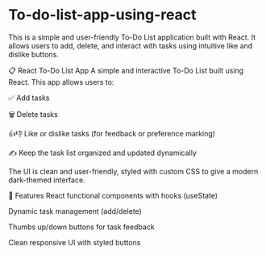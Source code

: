 # To-do-list-app-using-react
This is a simple and user-friendly To-Do List application built with React. It allows users to add, delete, and interact with tasks using intuitive like and dislike buttons.


📋 React To-Do List App
A simple and interactive To-Do List built using React. This app allows users to:

✅ Add tasks

🗑️ Delete tasks

👍👎 Like or dislike tasks (for feedback or preference marking)

✍️ Keep the task list organized and updated dynamically

The UI is clean and user-friendly, styled with custom CSS to give a modern dark-themed interface.

🔧 Features
React functional components with hooks (useState)

Dynamic task management (add/delete)

Thumbs up/down buttons for task feedback

Clean responsive UI with styled buttons
